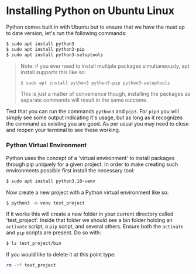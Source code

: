 # Installing Python on Ubuntu Linux

Python comes built in with Ubuntu but to ensure that we have the must up to date version, let's run the following commands:

```bash
$ sudo apt install python3
$ sudo apt install python3-pip
$ sudo apt install python3-setuptools
```

> Note: if you ever need to install multiple packages simultaneously, apt install supports this like so:
>
> ```bash
> $ sudo apt install python3 python3-pip python3-setuptools
> ```
>
> This is just a matter of convenience though, installing the packages as separate commands will result in the same outcome.

Test that you can run the commands `python3` and `pip3`. For `pip3` you will simply see some output indicating it's usage, but as long as it recognizes the command as existing you are good. As per usual you may need to close and reopen your terminal to see these working.

### Python Virtual Environment

Python uses the concept of a 'virtual environment' to install packages through pip uniquely for a given project. In order to make creating such environments possible first install the necessary tool:

```bash
$ sudo apt install python3.10-venv
```

Now create a new project with a Python virtual environment like so:

```bash
$ python3 -m venv test_project
```

If it works this will create a new folder in your current directory called 'test_project'. Inside that folder we should see a bin folder holding an `activate` script, a `pip` script, and several others. Ensure both the `activate` and `pip` scripts are present. Do so with:

```bash
$ ls test_project/bin
```

If you would like to delete it at this point type:

```bash
rm -rf test_project
```
